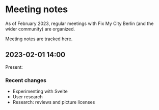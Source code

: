 # Meeting notes

As of February 2023, regular meetings with Fix My City Berlin (and the wider community) are organized.

Meeting notes are tracked here.

## 2023-02-01 14:00

Present:

### Recent changes

- Experimenting with Svelte
- User research
- Research: reviews and picture licenses
